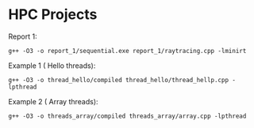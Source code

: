 # HPC Projects

Report 1:
```
g++ -O3 -o report_1/sequential.exe report_1/raytracing.cpp -lminirt
```

Example 1 ( Hello threads):
```
g++ -O3 -o thread_hello/compiled thread_hello/thread_hellp.cpp -lpthread
```

Example 2 ( Array threads):
```
g++ -O3 -o threads_array/compiled threads_array/array.cpp -lpthread
```

